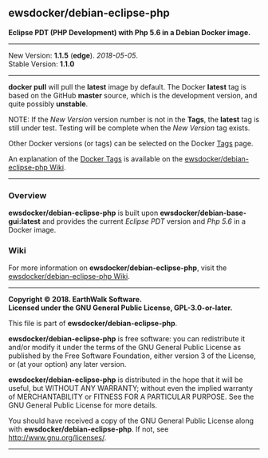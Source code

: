 ## ewsdocker/debian-eclipse-php  

__Eclipse PDT (PHP Development) with Php 5.6 in a Debian Docker image.__  

____
New Version: **1.1.5** (**edge**). _2018-05-05_.  
Stable Version: **1.1.0**
_____________________

**docker pull** will pull the **latest** image by default.  The Docker **latest** tag is based on the GitHub **master** source, which is the development version, and quite possibly **unstable**.  

NOTE: If the _New Version_ version number is not in the **Tags**, the **latest** tag is still under test.  Testing will be complete when the _New Version_ tag exists.

Other Docker versions (or tags) can be selected on the Docker [Tags](https://hub.docker.com/r/ewsdocker/debian-eclipse-php/tags/) page.  

An explanation of the [Docker Tags](https://github.com/ewsdocker/debian-eclipse-php/wiki/DockerTags) is available on the [ewsdocker/debian-eclipse-php Wiki](https://github.com/ewsdocker/debian-eclipse-php/wiki).
____

### Overview  

**ewsdocker/debian-eclipse-php** is built upon **ewsdocker/debian-base-gui:latest** and provides the current _Eclipse PDT_ version and _Php 5.6_ in a Docker image.  

### Wiki  

For more information on **ewsdocker/debian-eclipse-php**, visit the [ewsdocker/debian-eclipse-php Wiki](https://github.com/ewsdocker/debian-eclipse-php/wiki).  

____  

**Copyright © 2018. EarthWalk Software.**  
**Licensed under the GNU General Public License, GPL-3.0-or-later.**  

This file is part of **ewsdocker/debian-eclipse-php**.  

**ewsdocker/debian-eclipse-php** is free software: you can redistribute 
it and/or modify it under the terms of the GNU General Public License 
as published by the Free Software Foundation, either version 3 of the 
License, or (at your option) any later version.  

**ewsdocker/debian-eclipse-php** is distributed in the hope that it will 
be useful, but WITHOUT ANY WARRANTY; without even the implied warranty 
of MERCHANTABILITY or FITNESS FOR A PARTICULAR PURPOSE.  See the
GNU General Public License for more details.  

You should have received a copy of the GNU General Public License
along with **ewsdocker/debian-eclipse-php**.  If not, see 
<http://www.gnu.org/licenses/>.  
____  
